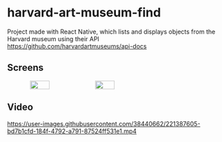 # harvard-art-museum-find
Project made with React Native, which lists and displays objects from the Harvard museum using their API https://github.com/harvardartmuseums/api-docs

## Screens

<div align="center" style="display: flex;">
  <img src="https://user-images.githubusercontent.com/38440662/221387565-85dbafba-b409-4f44-a6f7-2acffc28a321.jpeg" width="30%" height="30%" />
  <img src="https://user-images.githubusercontent.com/38440662/221387577-59d69002-fa09-48db-9b60-ad224b2c4e7c.jpeg" width="30%" height="30%" />
</div>

## Video

https://user-images.githubusercontent.com/38440662/221387605-bd7b1cfd-184f-4792-a791-87524ff531e1.mp4

